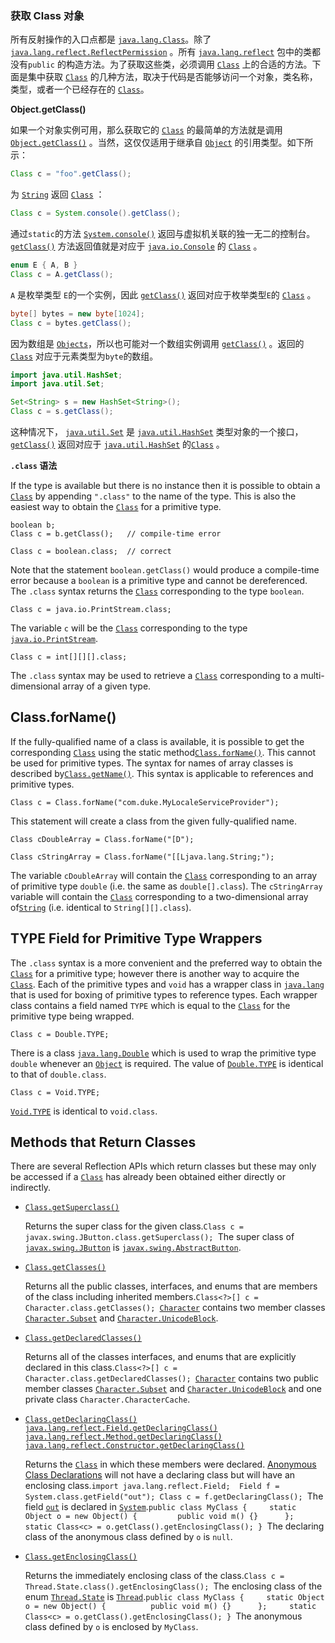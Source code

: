 ### 获取 Class 对象

所有反射操作的入口点都是 [`java.lang.Class`](https://docs.oracle.com/javase/8/docs/api/java/lang/Class.html)。除了 [`java.lang.reflect.ReflectPermission`](https://docs.oracle.com/javase/8/docs/api/java/lang/reflect/ReflectPermission.html) 。所有 [`java.lang.reflect`](https://docs.oracle.com/javase/8/docs/api/java/lang/reflect/package-summary.html)  包中的类都没有`public` 的构造方法。为了获取这些类，必须调用 [`Class`](https://docs.oracle.com/javase/8/docs/api/java/lang/Class.html) 上的合适的方法。下面是集中获取 [`Class`](https://docs.oracle.com/javase/8/docs/api/java/lang/Class.html) 的几种方法，取决于代码是否能够访问一个对象，类名称，类型，或者一个已经存在的 [`Class`](https://docs.oracle.com/javase/8/docs/api/java/lang/Class.html)。

**Object.getClass()**

如果一个对象实例可用，那么获取它的 [`Class`](https://docs.oracle.com/javase/8/docs/api/java/lang/Class.html) 的最简单的方法就是调用[`Object.getClass()`](https://docs.oracle.com/javase/8/docs/api/java/lang/Object.html#getClass--) 。当然，这仅仅适用于继承自 [`Object`](https://docs.oracle.com/javase/8/docs/api/java/lang/Object.html) 的引用类型。如下所示：

```java
Class c = "foo".getClass();
```

为 [`String`](https://docs.oracle.com/javase/8/docs/api/java/lang/String.html) 返回 [`Class`](https://docs.oracle.com/javase/8/docs/api/java/lang/Class.html) ：

```java
Class c = System.console().getClass();
```

通过`static`的方法 [`System.console()`](https://docs.oracle.com/javase/8/docs/api/java/lang/System.html#console--) 返回与虚拟机关联的独一无二的控制台。 [`getClass()`](https://docs.oracle.com/javase/8/docs/api/java/lang/Object.html#getClass--) 方法返回值就是对应于 [`java.io.Console`](https://docs.oracle.com/javase/8/docs/api/java/io/Console.html) 的 [`Class`](https://docs.oracle.com/javase/8/docs/api/java/lang/Class.html) 。

```java
enum E { A, B }
Class c = A.getClass();
```

`A` 是枚举类型 `E`的一个实例，因此 [`getClass()`](https://docs.oracle.com/javase/8/docs/api/java/lang/Object.html#getClass--) 返回对应于枚举类型`E`的 [`Class`](https://docs.oracle.com/javase/8/docs/api/java/lang/Class.html) 。

```java
byte[] bytes = new byte[1024];
Class c = bytes.getClass();
```

因为数组是 [`Objects`](https://docs.oracle.com/javase/8/docs/api/java/lang/Object.html)，所以也可能对一个数组实例调用 [`getClass()`](https://docs.oracle.com/javase/8/docs/api/java/lang/Object.html#getClass--) 。返回的[`Class`](https://docs.oracle.com/javase/8/docs/api/java/lang/Class.html) 对应于元素类型为`byte`的数组。

```java
import java.util.HashSet;
import java.util.Set;

Set<String> s = new HashSet<String>();
Class c = s.getClass();
```

这种情况下， [`java.util.Set`](https://docs.oracle.com/javase/8/docs/api/java/util/Set.html) 是 [`java.util.HashSet`](https://docs.oracle.com/javase/8/docs/api/java/util/HashSet.html) 类型对象的一个接口， [`getClass()`](https://docs.oracle.com/javase/8/docs/api/java/lang/Object.html#getClass--) 返回对应于 [`java.util.HashSet`](https://docs.oracle.com/javase/8/docs/api/java/util/HashSet.html) 的[`Class`](https://docs.oracle.com/javase/8/docs/api/java/lang/Class.html) 。

**`.class` 语法**

If the type is available but there is no instance then it is possible to obtain a [`Class`](https://docs.oracle.com/javase/8/docs/api/java/lang/Class.html) by appending `".class"` to the name of the type. This is also the easiest way to obtain the [`Class`](https://docs.oracle.com/javase/8/docs/api/java/lang/Class.html) for a primitive type.

```
boolean b;
Class c = b.getClass();   // compile-time error

Class c = boolean.class;  // correct
```

Note that the statement `boolean.getClass()` would produce a compile-time error because a `boolean` is a primitive type and cannot be dereferenced. The `.class` syntax returns the [`Class`](https://docs.oracle.com/javase/8/docs/api/java/lang/Class.html) corresponding to the type `boolean`.

```
Class c = java.io.PrintStream.class;
```

The variable `c` will be the [`Class`](https://docs.oracle.com/javase/8/docs/api/java/lang/Class.html) corresponding to the type [`java.io.PrintStream`](https://docs.oracle.com/javase/8/docs/api/java/io/PrintStream.html).

```
Class c = int[][][].class;
```

The `.class` syntax may be used to retrieve a [`Class`](https://docs.oracle.com/javase/8/docs/api/java/lang/Class.html) corresponding to a multi-dimensional array of a given type.

## Class.forName()

If the fully-qualified name of a class is available, it is possible to get the corresponding [`Class`](https://docs.oracle.com/javase/8/docs/api/java/lang/Class.html) using the static method[`Class.forName()`](https://docs.oracle.com/javase/8/docs/api/java/lang/Class.html#forName-java.lang.String-). This cannot be used for primitive types. The syntax for names of array classes is described by[`Class.getName()`](https://docs.oracle.com/javase/8/docs/api/java/lang/Class.html#getName--). This syntax is applicable to references and primitive types.

```
Class c = Class.forName("com.duke.MyLocaleServiceProvider");
```

This statement will create a class from the given fully-qualified name.

```
Class cDoubleArray = Class.forName("[D");

Class cStringArray = Class.forName("[[Ljava.lang.String;");
```

The variable `cDoubleArray` will contain the [`Class`](https://docs.oracle.com/javase/8/docs/api/java/lang/Class.html) corresponding to an array of primitive type `double` (i.e. the same as `double[].class`). The `cStringArray` variable will contain the [`Class`](https://docs.oracle.com/javase/8/docs/api/java/lang/Class.html) corresponding to a two-dimensional array of[`String`](https://docs.oracle.com/javase/8/docs/api/java/lang/String.html) (i.e. identical to `String[][].class`).

## TYPE Field for Primitive Type Wrappers

The `.class` syntax is a more convenient and the preferred way to obtain the [`Class`](https://docs.oracle.com/javase/8/docs/api/java/lang/Class.html) for a primitive type; however there is another way to acquire the [`Class`](https://docs.oracle.com/javase/8/docs/api/java/lang/Class.html). Each of the primitive types and `void` has a wrapper class in [`java.lang`](https://docs.oracle.com/javase/8/docs/api/java/lang/package-summary.html) that is used for boxing of primitive types to reference types. Each wrapper class contains a field named `TYPE` which is equal to the [`Class`](https://docs.oracle.com/javase/8/docs/api/java/lang/Class.html) for the primitive type being wrapped.

```
Class c = Double.TYPE;
```

There is a class [`java.lang.Double`](https://docs.oracle.com/javase/8/docs/api/java/lang/Double.html) which is used to wrap the primitive type `double` whenever an [`Object`](https://docs.oracle.com/javase/8/docs/api/java/lang/Object.html) is required. The value of [`Double.TYPE`](https://docs.oracle.com/javase/8/docs/api/java/lang/Double.html#TYPE) is identical to that of `double.class`.

```
Class c = Void.TYPE;
```

[`Void.TYPE`](https://docs.oracle.com/javase/8/docs/api/java/lang/Void.html#TYPE) is identical to `void.class`.

## Methods that Return Classes

There are several Reflection APIs which return classes but these may only be accessed if a [`Class`](https://docs.oracle.com/javase/8/docs/api/java/lang/Class.html) has already been obtained either directly or indirectly.

- [`Class.getSuperclass()`](https://docs.oracle.com/javase/8/docs/api/java/lang/Class.html#getSuperclass--)

  Returns the super class for the given class.`Class c = javax.swing.JButton.class.getSuperclass(); `The super class of [`javax.swing.JButton`](https://docs.oracle.com/javase/8/docs/api/javax/swing/JButton.html) is [`javax.swing.AbstractButton`](https://docs.oracle.com/javase/8/docs/api/javax/swing/AbstractButton.html).

- [`Class.getClasses()`](https://docs.oracle.com/javase/8/docs/api/java/lang/Class.html#getClasses--)

  Returns all the public classes, interfaces, and enums that are members of the class including inherited members.`Class<?>[] c = Character.class.getClasses(); `[`Character`](https://docs.oracle.com/javase/8/docs/api/java/lang/Character.html) contains two member classes [`Character.Subset`](https://docs.oracle.com/javase/8/docs/api/java/lang/Character.Subset.html) and [`Character.UnicodeBlock`](https://docs.oracle.com/javase/8/docs/api/java/lang/Character.UnicodeBlock.html).

- [`Class.getDeclaredClasses()`](https://docs.oracle.com/javase/8/docs/api/java/lang/Class.html#getDeclaredClasses--)

  Returns all of the classes interfaces, and enums that are explicitly declared in this class.`Class<?>[] c = Character.class.getDeclaredClasses(); `[`Character`](https://docs.oracle.com/javase/8/docs/api/java/lang/Character.html) contains two public member classes [`Character.Subset`](https://docs.oracle.com/javase/8/docs/api/java/lang/Character.Subset.html) and [`Character.UnicodeBlock`](https://docs.oracle.com/javase/8/docs/api/java/lang/Character.UnicodeBlock.html) and one private class `Character.CharacterCache`.

- [`Class.getDeclaringClass()`](https://docs.oracle.com/javase/8/docs/api/java/lang/Class.html#getDeclaringClass--) [`java.lang.reflect.Field.getDeclaringClass()`](https://docs.oracle.com/javase/8/docs/api/java/lang/reflect/Field.html#getDeclaringClass--) [`java.lang.reflect.Method.getDeclaringClass()`](https://docs.oracle.com/javase/8/docs/api/java/lang/reflect/Method.html#getDeclaringClass--) [`java.lang.reflect.Constructor.getDeclaringClass()`](https://docs.oracle.com/javase/8/docs/api/java/lang/reflect/Constructor.html#getDeclaringClass--)

  Returns the [`Class`](https://docs.oracle.com/javase/8/docs/api/java/lang/Class.html) in which these members were declared. [Anonymous Class Declarations](https://docs.oracle.com/javase/specs/jls/se7/html/jls-15.html#jls-15.9.5) will not have a declaring class but will have an enclosing class.`import java.lang.reflect.Field;  Field f = System.class.getField("out"); Class c = f.getDeclaringClass(); `The field [`out`](https://docs.oracle.com/javase/8/docs/api/java/lang/System.html#out) is declared in [`System`](https://docs.oracle.com/javase/8/docs/api/java/lang/System.html).`public class MyClass {     static Object o = new Object() {         public void m() {}      };     static Class<c> = o.getClass().getEnclosingClass(); } `The declaring class of the anonymous class defined by `o` is `null`.

- [`Class.getEnclosingClass()`](https://docs.oracle.com/javase/8/docs/api/java/lang/Class.html#getEnclosingClass--)

  Returns the immediately enclosing class of the class.`Class c = Thread.State.class().getEnclosingClass(); `The enclosing class of the enum [`Thread.State`](https://docs.oracle.com/javase/8/docs/api/java/lang/Thread.State.html) is [`Thread`](https://docs.oracle.com/javase/8/docs/api/java/lang/Thread.html).`public class MyClass {     static Object o = new Object() {          public void m() {}      };     static Class<c> = o.getClass().getEnclosingClass(); } `The anonymous class defined by `o` is enclosed by `MyClass`.